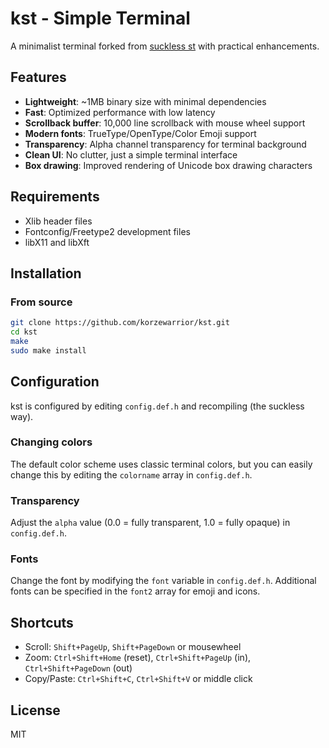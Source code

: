 # kst - Simple Terminal

A minimalist terminal forked from [suckless st](https://st.suckless.org/) with practical enhancements.

## Features

- **Lightweight**: ~1MB binary size with minimal dependencies
- **Fast**: Optimized performance with low latency
- **Scrollback buffer**: 10,000 line scrollback with mouse wheel support
- **Modern fonts**: TrueType/OpenType/Color Emoji support
- **Transparency**: Alpha channel transparency for terminal background
- **Clean UI**: No clutter, just a simple terminal interface
- **Box drawing**: Improved rendering of Unicode box drawing characters

## Requirements

- Xlib header files
- Fontconfig/Freetype2 development files
- libX11 and libXft

## Installation

### From source

```bash
git clone https://github.com/korzewarrior/kst.git
cd kst
make
sudo make install
```

## Configuration

kst is configured by editing `config.def.h` and recompiling (the suckless way). 

### Changing colors

The default color scheme uses classic terminal colors, but you can easily change this by editing the `colorname` array in `config.def.h`.

### Transparency

Adjust the `alpha` value (0.0 = fully transparent, 1.0 = fully opaque) in `config.def.h`.

### Fonts

Change the font by modifying the `font` variable in `config.def.h`. Additional fonts can be specified in the `font2` array for emoji and icons.

## Shortcuts

- Scroll: `Shift+PageUp`, `Shift+PageDown` or mousewheel
- Zoom: `Ctrl+Shift+Home` (reset), `Ctrl+Shift+PageUp` (in), `Ctrl+Shift+PageDown` (out)
- Copy/Paste: `Ctrl+Shift+C`, `Ctrl+Shift+V` or middle click

## License

MIT 